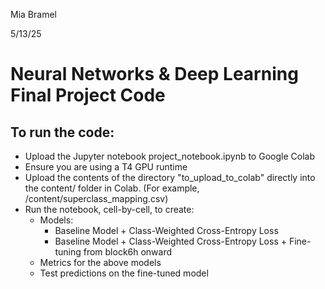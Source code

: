 Mia Bramel

5/13/25

# Neural Networks & Deep Learning Final Project Code

## To run the code:
- Upload the Jupyter notebook project_notebook.ipynb to Google Colab
- Ensure you are using a T4 GPU runtime
- Upload the contents of the directory "to_upload_to_colab" directly into the content/ 
  folder in Colab. (For example, /content/superclass_mapping.csv)
- Run the notebook, cell-by-cell, to create:
    - Models:
        - Baseline Model + Class-Weighted Cross-Entropy Loss
        - Baseline Model + Class-Weighted Cross-Entropy Loss + Fine-tuning from block6h onward
    - Metrics for the above models
    - Test predictions on the fine-tuned model